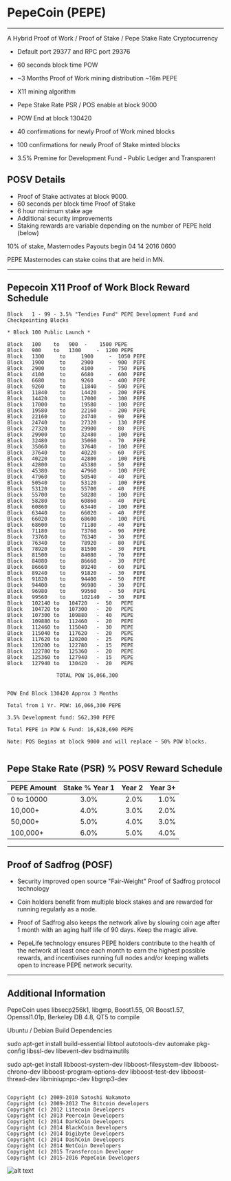 PepeCoin (PEPE)
===============
-------------------------------------------
A Hybrid Proof of Work / Proof of Stake / Pepe Stake Rate Cryptocurrency


 - Default port 29377 and RPC port 29376

 - 60 seconds block time POW
 - ~3 Months Proof of Work mining distribution ~16m PEPE
 - X11 mining algorithm
 - Pepe Stake Rate PSR / POS enable at block 9000
 - POW End at block 130420

 - 40 confirmations for newly Proof of Work mined blocks
 - 100 confirmations for newly Proof of Stake minted blocks
 - 3.5% Premine for Development Fund - Public Ledger and Transparent

  POSV Details
 ------------
  - Proof of Stake activates at block 9000.
  - 60 seconds per block time Proof of Stake
  - 6 hour minimum stake age
  - Additional security improvements
  - Staking rewards are variable depending on the number of PEPE held (below)

10% of stake, Masternodes Payouts begin 04 14 2016 0600

PEPE Masternodes can stake coins that are held in MN.

-------------------------------------------

Pepecoin X11 Proof of Work Block Reward Schedule
------------------------------------------------
```
Block   1 - 99 - 3.5% "Tendies Fund" PEPE Development Fund and Checkpointing Blocks

* Block 100 Public Launch *

Block	100	   to 	900	 - 	  1500 PEPE
Block	900	   to 	1300	 - 	1200 PEPE
Block	1300	 to 	1900	 - 	1050 PEPE
Block	1900	 to 	2900	 - 	900	 PEPE
Block	2900	 to 	4100	 - 	750	 PEPE
Block	4100	 to 	6680	 - 	600	 PEPE
Block	6680	 to 	9260	 - 	400	 PEPE
Block	9260	 to 	11840	 - 	500	 PEPE
Block	11840	 to 	14420	 - 	200	 PEPE
Block	14420	 to 	17000	 - 	300	 PEPE
Block	17000	 to 	19580	 - 	100	 PEPE
Block	19580	 to 	22160	 - 	200	 PEPE
Block	22160	 to 	24740	 - 	90	 PEPE
Block	24740	 to 	27320	 - 	130	 PEPE
Block	27320	 to 	29900	 - 	80	 PEPE
Block	29900	 to 	32480	 - 	100	 PEPE
Block	32480	 to 	35060	 - 	70	 PEPE
Block	35060	 to 	37640	 - 	100	 PEPE
Block	37640	 to 	40220	 - 	60	 PEPE
Block	40220	 to 	42800	 - 	100	 PEPE
Block	42800	 to 	45380	 - 	50	 PEPE
Block	45380	 to 	47960	 - 	100	 PEPE
Block	47960	 to 	50540	 - 	40	 PEPE
Block	50540	 to 	53120	 - 	100	 PEPE
Block	53120	 to 	55700	 - 	40	 PEPE
Block	55700	 to 	58280	 - 	100	 PEPE
Block	58280	 to 	60860	 - 	40	 PEPE
Block	60860	 to 	63440	 - 	100	 PEPE
Block	63440	 to 	66020	 - 	40	 PEPE
Block	66020	 to 	68600	 - 	100	 PEPE
Block	68600	 to 	71180	 - 	40	 PEPE
Block	71180	 to 	73760	 - 	90	 PEPE
Block	73760	 to 	76340	 - 	30	 PEPE
Block	76340	 to 	78920	 - 	80	 PEPE
Block	78920	 to 	81500	 - 	30	 PEPE
Block	81500	 to 	84080	 - 	70	 PEPE
Block	84080	 to 	86660	 - 	30	 PEPE
Block	86660	 to 	89240	 - 	60	 PEPE
Block	89240	 to 	91820	 - 	30	 PEPE
Block	91820	 to 	94400	 - 	50	 PEPE
Block	94400	 to 	96980	 - 	30	 PEPE
Block	96980	 to 	99560	 - 	50	 PEPE
Block	99560	 to 	102140	 - 	30	 PEPE
Block	102140 to 	104720	 - 	50	 PEPE
Block	104720 to 	107300	 - 	20	 PEPE
Block	107300 to 	109880	 - 	40	 PEPE
Block	109880 to 	112460	 - 	20	 PEPE
Block	112460 to 	115040	 - 	30	 PEPE
Block	115040 to 	117620	 - 	20	 PEPE
Block	117620 to 	120200	 - 	25	 PEPE
Block	120200 to 	122780	 - 	15	 PEPE
Block	122780 to 	125360	 - 	20	 PEPE
Block	125360 to 	127940	 - 	15	 PEPE
Block	127940 to 	130420	 - 	20	 PEPE

				TOTAL POW 16,066,300


POW End Block 130420 Approx 3 Months

Total from 1 Yr. POW: 16,066,300 PEPE

3.5% Development fund: 562,390 PEPE

Total PEPE in POW & Fund: 16,628,690 PEPE

Note: POS Begins at block 9000 and will replace ~ 50% POW blocks.


```


Pepe Stake Rate (PSR) %  POSV Reward Schedule
---------------------------------

| PEPE Amount    | Stake % Year 1|  Year 2  |  Year 3+ |
|:-------------|:-------------:|------------:|------------:|
 |0 to 10000  |  3.0%|  2.0% | 1.0% |
 |10,000+     |  4.0%| 3.0% | 2.0% |
 |50,000+  | 5.0% | 4.0% | 3.0% |
 |100,000+ |    6.0% | 5.0% | 4.0% |

----------------------------------


Proof of Sadfrog (POSF)
----------------
 - Security improved open source "Fair-Weight" Proof of Sadfrog protocol technology

 - Coin holders benefit from multiple block stakes and are rewarded for running regularly as a node.

 - Proof of Sadfrog also  keeps the network alive by slowing coin age after 1 month with an aging half life of 90 days. Keep the magic alive.

 - PepeLife technology ensures PEPE holders contribute to the health of the network at least once each month to earn the highest possible rewards, and incentivises running full nodes and/or keeping wallets open to increase PEPE network security.

 -------------------------------
Additional Information
------------------------------

PepeCoin uses libsecp256k1, libgmp, Boost1.55, OR Boost1.57, Openssl1.01p, Berkeley DB 4.8, QT5 to compile

Ubuntu / Debian Build Dependencies

sudo apt-get install build-essential libtool autotools-dev automake pkg-config libssl-dev libevent-dev bsdmainutils

sudo apt-get install libboost-system-dev libboost-filesystem-dev libboost-chrono-dev libboost-program-options-dev libboost-test-dev libboost-thread-dev libminiupnpc-dev libgmp3-dev


```

Copyright (c) 2009-2010 Satoshi Nakamoto
Copyright (c) 2009-2012 The Bitcoin developers
Copyright (c) 2012 Litecoin Developers
Copyright (c) 2013 Peercoin Developers
Copyright (c) 2014 DarkCoin Developers
Copyright (c) 2014 BlackCoin Developers
Copyright (c) 2014 Digibyte Developers
Copyright (c) 2014 DashCoin Developers
Copyright (c) 2014 NetCoin Developers
Copyright (c) 2015 Transfercoin Developer
Copyright (c) 2015-2016 PepeCoin Developers

 ```

![alt text](http://i2.kym-cdn.com/photos/images/newsfeed/000/095/218/feels-good-man.jpg "Pepe approves")
